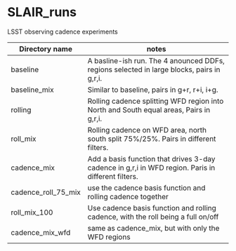 # SLAIR_runs
LSST observing cadence experiments


| Directory name | notes |
|------ | ------ |
| baseline | A basline-ish run. The 4 anounced DDFs, regions selected in large blocks, pairs in g,r,i. |
| baseline_mix | Similar to baseline, pairs in g+r, r+i, i+g. |
| rolling | Rolling cadence splitting WFD region into North and South equal areas, Pairs in g,r,i.|
| roll_mix | Rolling cadence on WFD area, north south split 75%/25%. Pairs in different filters. |
| cadence_mix | Add a basis function that drives 3-day cadence in g,r,i in WFD region. Paris in different filters. |
| cadence_roll_75_mix | use the cadence basis function and rolling cadence together |
| roll_mix_100 | Use cadence basis function and rolling cadence, with the roll being a full on/off |
| cadence_mix_wfd | same as cadence_mix, but with only the WFD regions |
